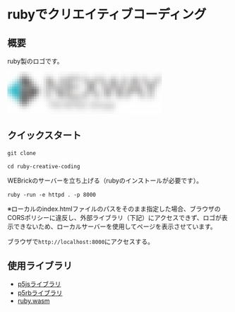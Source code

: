 # rubyでクリエイティブコーディング

## 概要
ruby製のロゴです。

<img width="350" src="assets/mosic_logo.png">


## クイックスタート
```
git clone 
```
```
cd ruby-creative-coding
```
WEBrickのサーバーを立ち上げる（rubyのインストールが必要です）。
```
ruby -run -e httpd . -p 8000
```
※ローカルのindex.htmlファイルのパスをそのまま指定した場合、ブラウザのCORSポリシーに違反し、外部ライブラリ（下記）にアクセスできず、ロゴが表示できないため、ローカルサーバーを使用してページを表示させています。

ブラウザで`http://localhost:8000`にアクセスする。

## 使用ライブラリ
- [p5jsライブラリ](https://github.com/processing/p5.js/)
- [p5rbライブラリ](https://github.com/ongaeshi/p5rb/blob/master/docs/lib/p5.rb)
- [ruby.wasm](https://github.com/ruby/ruby.wasm)
